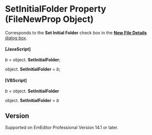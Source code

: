 # SetInitialFolder Property (FileNewProp Object)

Corresponds to the **Set Initial Folder** check box in the
[**New File Details** dialog box](../../dlg/properties/file/new_details/index).

#### \[JavaScript\]

_b_ =
object. **SetInitialFolder**;

object. **SetInitialFolder** = _b_;

#### \[VBScript\]

_b_ =
object. **SetInitialFolder**

object. **SetInitialFolder** = _b_

## Version

Supported on EmEditor Professional Version 14.1 or later.
